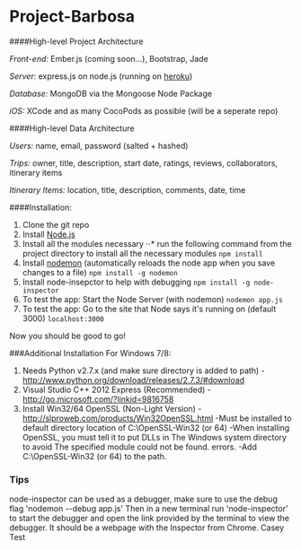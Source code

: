 Project-Barbosa
===============

####High-level Project Architecture

_Front-end:_ Ember.js (coming soon...), Bootstrap, Jade

_Server:_ express.js on node.js (running on [heroku](comp-4350.herokuapp.com))

_Database:_ MongoDB via the Mongoose Node Package

_iOS:_ XCode and as many CocoPods as possible (will be a seperate repo)

####High-level Data Architecture

_Users:_ name, email, password (salted + hashed)

_Trips:_ owner, title, description, start date, ratings, reviews, collaborators, itinerary items

_Itinerary Items:_ location, title, description, comments, date, time

####Installation:

1. Clone the git repo
2. Install [Node.js](http://nodejs.org/)
3. Install all the modules necessary
⋅⋅* run the following command from the project directory to install all the necessary modules
`npm install`
4. Install [nodemon](http://nodemon.io/) (automatically reloads the node app when you save changes to a file)
`npm install -g nodemon`
5. Install node-insepctor to help with debugging
`npm install -g node-inspector`
6. To test the app: Start the Node Server (with nodemon) `nodemon app.js`
7. To test the app: Go to the site that Node says it's running on (default 3000) `localhost:3000`

Now you should be good to go!

###Additional Installation For Windows 7/8:

1. Needs Python v2.7.x (and make sure directory is added to path) - http://www.python.org/download/releases/2.7.3/#download
2. Visual Studio C++ 2012 Express (Recommended) - http://go.microsoft.com/?linkid=9816758
3. Install Win32/64 OpenSSL (Non-Light Version) -http://slproweb.com/products/Win32OpenSSL.html
	-Must be installed to default directory location of C:\OpenSSL-Win32 (or 64)
	-When installing OpenSSL, you must tell it to put DLLs in  The Windows system directory  to avoid  The specified module could not be found.  errors.
	-Add C:\OpenSSL-Win32 (or 64) to the path.



### Tips
node-inspector can be used as a debugger, make sure to use the debug flag
'nodemon --debug app.js' Then in a new terminal run 'node-inspector' to start the debugger and open the link provided by the terminal to view the debugger. It should be a webpage with the Inspector from Chrome.
Casey Test
